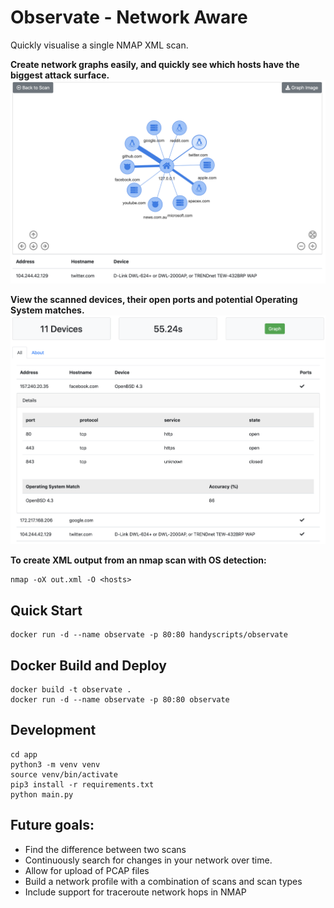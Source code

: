 # Observate - Network Aware

Quickly visualise a single NMAP XML scan.

__Create network graphs easily, and quickly see which hosts have the biggest attack surface.__
![Network Scan Graph](/media/graph.png)

__View the scanned devices, their open ports and potential Operating System matches.__
![Network Devices List](/media/list.png)

__To create XML output from an nmap scan with OS detection:__
```
nmap -oX out.xml -O <hosts>
```

## Quick Start
```
docker run -d --name observate -p 80:80 handyscripts/observate
```

## Docker Build and Deploy

```
docker build -t observate .
docker run -d --name observate -p 80:80 observate
```

## Development 

```
cd app
python3 -m venv venv
source venv/bin/activate
pip3 install -r requirements.txt
python main.py
```

## Future goals:
* Find the difference between two scans
* Continuously search for changes in your network over time.
* Allow for upload of PCAP files
* Build a network profile with a combination of scans and scan types
* Include support for traceroute network hops in NMAP
